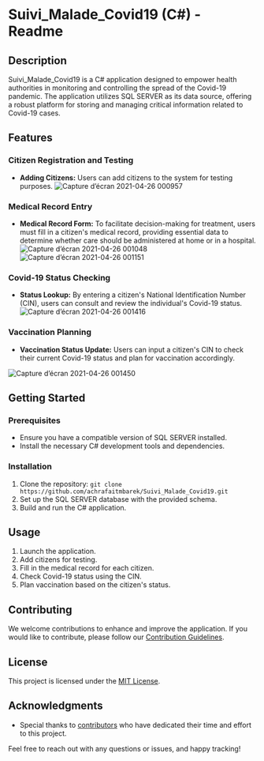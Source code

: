 # Suivi_Malade_Covid19 (C#) - Readme


## Description
Suivi_Malade_Covid19 is a C# application designed to empower health authorities in monitoring and controlling the spread of the Covid-19 pandemic. The application utilizes SQL SERVER as its data source, offering a robust platform for storing and managing critical information related to Covid-19 cases.

## Features

### Citizen Registration and Testing
- **Adding Citizens:** Users can add citizens to the system for testing purposes.
  ![Capture d’écran 2021-04-26 000957](https://user-images.githubusercontent.com/63782686/116015481-eec93b00-a628-11eb-9d1c-560d377b6f05.png)


### Medical Record Entry
- **Medical Record Form:** To facilitate decision-making for treatment, users must fill in a citizen's medical record, providing essential data to determine whether care should be administered at home or in a hospital.
  ![Capture d’écran 2021-04-26 001048](https://user-images.githubusercontent.com/63782686/116015503-fc7ec080-a628-11eb-88a3-70eee170741b.png)
![Capture d’écran 2021-04-26 001151](https://user-images.githubusercontent.com/63782686/116015507-0274a180-a629-11eb-9301-32b88ce23155.png)

### Covid-19 Status Checking
- **Status Lookup:** By entering a citizen's National Identification Number (CIN), users can consult and review the individual's Covid-19 status.
  ![Capture d’écran 2021-04-26 001416](https://user-images.githubusercontent.com/63782686/116015527-13251780-a629-11eb-9844-9c625692c3ad.png)
 
### Vaccination Planning
- **Vaccination Status Update:** Users can input a citizen's CIN to check their current Covid-19 status and plan for vaccination accordingly.
  
 ![Capture d’écran 2021-04-26 001450](https://user-images.githubusercontent.com/63782686/116015535-1cae7f80-a629-11eb-8faf-9a972e666524.png)


## Getting Started

### Prerequisites
- Ensure you have a compatible version of SQL SERVER installed.
- Install the necessary C# development tools and dependencies.

### Installation
1. Clone the repository: `git clone https://github.com/achrafaitmbarek/Suivi_Malade_Covid19.git`
2. Set up the SQL SERVER database with the provided schema.
3. Build and run the C# application.

## Usage
1. Launch the application.
2. Add citizens for testing.
3. Fill in the medical record for each citizen.
4. Check Covid-19 status using the CIN.
5. Plan vaccination based on the citizen's status.

## Contributing
We welcome contributions to enhance and improve the application. If you would like to contribute, please follow our [Contribution Guidelines](CONTRIBUTING.md).

## License
This project is licensed under the [MIT License](LICENSE).

## Acknowledgments
- Special thanks to [contributors](CONTRIBUTORS.md) who have dedicated their time and effort to this project.

Feel free to reach out with any questions or issues, and happy tracking!
